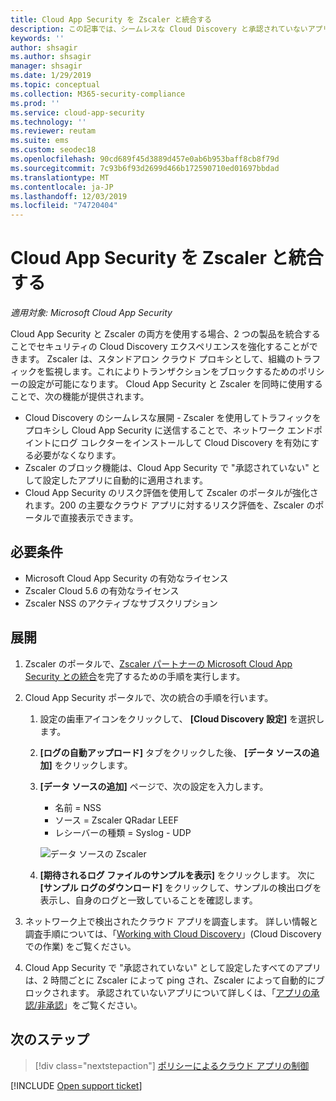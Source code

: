 ```yaml
---
title: Cloud App Security を Zscaler と統合する
description: この記事では、シームレスな Cloud Discovery と承認されていないアプリの自動ブロックのために Microsoft Cloud App Security と Zscaler を統合する方法について説明します。
keywords: ''
author: shsagir
ms.author: shsagir
manager: shsagir
ms.date: 1/29/2019
ms.topic: conceptual
ms.collection: M365-security-compliance
ms.prod: ''
ms.service: cloud-app-security
ms.technology: ''
ms.reviewer: reutam
ms.suite: ems
ms.custom: seodec18
ms.openlocfilehash: 90cd689f45d3889d457e0ab6b953baff8cb8f79d
ms.sourcegitcommit: 7c93b6f93d2699d466b172590710ed01697bbdad
ms.translationtype: MT
ms.contentlocale: ja-JP
ms.lasthandoff: 12/03/2019
ms.locfileid: "74720404"
---
```

# <a name="integrate-cloud-app-security-with-zscaler"></a>Cloud App Security を Zscaler と統合する

*適用対象: Microsoft Cloud App Security*

Cloud App Security と Zscaler の両方を使用する場合、2 つの製品を統合することでセキュリティの Cloud Discovery エクスペリエンスを強化することができます。 Zscaler は、スタンドアロン クラウド プロキシとして、組織のトラフィックを監視します。これによりトランザクションをブロックするためのポリシーの設定が可能になります。 Cloud App Security と Zscaler を同時に使用することで、次の機能が提供されます。

- Cloud Discovery のシームレスな展開 - Zscaler を使用してトラフィックをプロキシし Cloud App Security に送信することで、ネットワーク エンドポイントにログ コレクターをインストールして Cloud Discovery を有効にする必要がなくなります。
- Zscaler のブロック機能は、Cloud App Security で "承認されていない" として設定したアプリに自動的に適用されます。
- Cloud App Security のリスク評価を使用して Zscaler のポータルが強化されます。200 の主要なクラウド アプリに対するリスク評価を、Zscaler のポータルで直接表示できます。

## <a name="prerequisites"></a>必要条件

- Microsoft Cloud App Security の有効なライセンス
- Zscaler Cloud 5.6 の有効なライセンス
- Zscaler NSS のアクティブなサブスクリプション

## <a name="deployment"></a>展開

1. Zscaler のポータルで、[Zscaler パートナーの Microsoft Cloud App Security との統合](https://help.zscaler.com/zia/configuring-mcas-integration)を完了するための手順を実行します。
2. Cloud App Security ポータルで、次の統合の手順を行います。
    1. 設定の歯車アイコンをクリックして、 **[Cloud Discovery 設定]** を選択します。
    2. **[ログの自動アップロード]** タブをクリックした後、 **[データ ソースの追加]** をクリックします。
    3. **[データ ソースの追加]** ページで、次の設定を入力します。

        - 名前 = NSS
        - ソース = Zscaler QRadar LEEF
        - レシーバーの種類 = Syslog - UDP

        ![データ ソースの Zscaler](media/data-source-zscaler.png)

    4. **[期待されるログ ファイルのサンプルを表示]** をクリックします。 次に **[サンプル ログのダウンロード]** をクリックして、サンプルの検出ログを表示し、自身のログと一致していることを確認します。<br />

3. ネットワーク上で検出されたクラウド アプリを調査します。 詳しい情報と調査手順については、「[Working with Cloud Discovery](working-with-cloud-discovery-data.md)」(Cloud Discovery での作業) をご覧ください。

4. Cloud App Security で "承認されていない" として設定したすべてのアプリは、2 時間ごとに Zscaler によって ping され、Zscaler によって自動的にブロックされます。 承認されていないアプリについて詳しくは、「[アプリの承認/非承認](governance-discovery.md#BKMK_SanctionApp)」をご覧ください。

## <a name="next-steps"></a>次のステップ

> [!div class="nextstepaction"]
> [ポリシーによるクラウド アプリの制御](control-cloud-apps-with-policies.md)

[!INCLUDE [Open support ticket](includes/support.md)]
